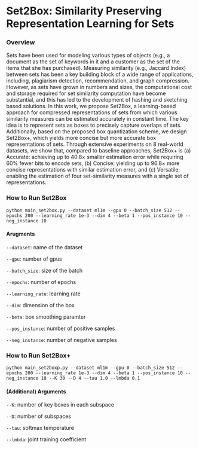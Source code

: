 # Set2Box: Similarity Preserving Representation Learning for Sets


### Overview
Sets have been used for modeling various types of objects (e.g., a document as the set of keywords in it and a customer as the set of the items that she has purchased). Measuring similarity (e.g., Jaccard Index) between sets has been a key building block of a wide range of applications, including, plagiarism detection, recommendation, and graph compression. However, as sets have grown in numbers and sizes, the computational cost and storage required for set similarity computation have become substantial, and this has led to the development of hashing and sketching based solutions. In this work, we propose Set2Box, a learning-based approach for compressed representations of sets from which various similarity measures can be estimated accurately in constant time. The key idea is to represent sets as boxes to precisely capture overlaps of sets. Additionally, based on the proposed box quantization scheme, we design Set2Box+, which yields more concise but more accurate box representations of sets. Through extensive experiments on 8 real-world datasets, we show that, compared to baseline approaches, Set2Box+ is (a) Accurate: achieving up to 40.8× smaller estimation error while requiring 60% fewer bits to encode sets, (b) Concise: yielding up to 96.8× more concise representations with similar estimation error, and (c) Versatile: enabling the estimation of four set-similarity measures with a single set of representations.

### How to Run Set2Box
````
python main_set2box.py --dataset ml1m --gpu 0 --batch_size 512 --epochs 200 --learning_rate 1e-3 --dim 4 --beta 1 --pos_instance 10 --neg_instance 10
````

#### Arugments
````--dataset````: name of the dataset

````--gpu````: number of gpus

````--batch_size````: size of the batch

````--epochs````: number of epochs

````--learning_rate````: learning rate

````--dim````: dimension of the box

````--beta````: box smoothing paramter

````--pos_instance````: number of positive samples

````--neg_instance````: number of negative samples

### How to Run Set2Box+
````
python main_set2boxp.py --dataset ml1m --gpu 0 --batch_size 512 --epochs 200 --learning_rate 1e-3 --dim 4 --beta 1 --pos_instance 10 --neg_instance 10 --K 30 --D 4 --tau 1.0 --lmbda 0.1
````

#### (Additional) Arguments
````--K````: number of key boxes in each subspace

````--D````: number of subspaces

````--tau````: softmax temperature

````--lmbda````: joint training coefficient
